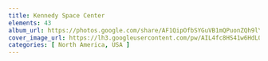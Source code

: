```yaml
---
title: Kennedy Space Center
elements: 43
album_url: https://photos.google.com/share/AF1QipOfbSYGuVB1mQPuonZQh9lYLWHlhyvrtlpAUf1PTCvn90LHl8mGETOaPF3abO4Vtw?key=WExzUlRmZ0FFYllfVHlPS2trTmV5RVozdktSMFhn
cover_image_url: https://lh3.googleusercontent.com/pw/AIL4fc8HS41w6HdLOqF3enYdhRqjLXfe40TiQ-RfXo_VkC1Ey02DVllKKXMrbOD5hvUirWQGeo_KOZ0MtYiD0S9wAR9mAF9qTdgKibDcd0uMWoFiP6M2GeNkJnT31VooPGAIeG4ClBLQWI0BY6CdgYGz3PHKZivgsZr-ncagly83VWLB3vsu-PpROd7v37LqKmrZ6vrtKZxTjpntNbIH_QlqdnCvzNJuLMm4E0B7JGpXkLrUkqrcrGvHczG99-0wowXfDm8tJleA2PUPO2VktI6fP37PRb6I1IMUzRQeNeqcNfgncpuwYG_yEQvxLT327CXgQfExLcdrU20gEUl872cw_OXyJ-UVUtsLIsTPHtZeMicu_3-U3cd9PcpgXdobHsDLjrX-h8G-ouxNkMHYpvo4Yb-w2ohC5SAa98GtAQTRdoGBA08toNYynhCmEqUMgxvENVwLJNRrB5y86IuHCJ3P4-4wHPqsZDVEJ371hBvf_k5KYqt4EkMbMJ3YjL6w7IIG9HPelHim-MeLSyTuThHgLg6LGxu9_cxDBpko09aVYQdO2hcNf3zgSOIxvxy1ls1jmbvcyn0sId0QsAl4KgykpiEXm-nTEiAZeKSTtB3xkOg1YKgplzV_CTYtshm2lyBdRu1RHAezc_APmuUrUJJ6rlMkeoJDDk67QZ9XWpUUQp7EAK8Vip6PHdoxc5zmTt8wwCuvyvEAoxkC-KFUDBpZ1DhRM64hblk-v1xq3x38b7iDgTQ-D0jqeIo4Z11I9m1St0X5-n-5zAkscPXQWIWOrVieF4YtudhTXpueU2dyW4l40Z1dvt3JdqTrnilS9JANNtxt2gZPy1s_M1-MIgplXQgG8aIeR71f0RCi-ZDe5HCExJdMOC-51iURVsxdwefywOL-cU4gZU02qafwENhY4n394frRfgE40GfEAcGKbni5QQ4iB8isCoi0JiFrBKJ5xDxm3TM-du1IbVjX-y1GOH1TunIEvBLov5wNaa_HswQ_NbccLy4-2dN5XaNwtq1vQZzu=s239-p-k-no?authuser=0
categories: [ North America, USA ]
---
```

